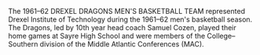 The 1961–62 DREXEL DRAGONS MEN'S BASKETBALL TEAM represented Drexel Institute of Technology during the 1961–62 men's basketball season. The Dragons, led by 10th year head coach Samuel Cozen, played their home games at Sayre High School and were members of the College–Southern division of the Middle Atlantic Conferences (MAC).
